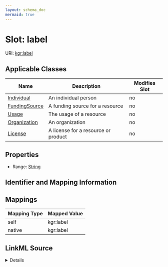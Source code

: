 ```yaml
---
layout: schema_doc
mermaid: true
---
```




# Slot: label



URI: [kgr:label](https://w3id.org/bridge2ai/data-sheets-schema/label)



<!-- no inheritance hierarchy -->





## Applicable Classes

| Name | Description | Modifies Slot |
| --- | --- | --- |
| [Individual](Individual.html) | An individual person |  no  |
| [FundingSource](FundingSource.html) | A funding source for a resource |  no  |
| [Usage](Usage.html) | The usage of a resource |  no  |
| [Organization](Organization.html) | An organization |  no  |
| [License](License.html) | A license for a resource or product |  no  |







## Properties

* Range: [String](String.html)





## Identifier and Mapping Information








## Mappings

| Mapping Type | Mapped Value |
| ---  | ---  |
| self | kgr:label |
| native | kgr:label |




## LinkML Source

<details>
```yaml
name: label
alias: label
domain_of:
- Individual
- Organization
- FundingSource
- License
- Usage
range: string

```
</details>
